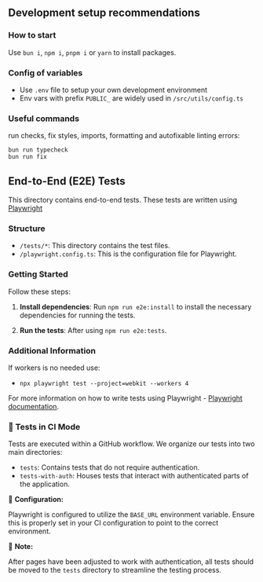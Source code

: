 ## Development setup recommendations

### How to start

Use `bun i`, `npm i`, `pnpm i` or `yarn` to install packages.

### Config of variables

- Use `.env` file to setup your own development environment
- Env vars with prefix `PUBLIC_` are widely used in `/src/utils/config.ts`

### Useful commands

run checks, fix styles, imports, formatting and autofixable linting errors:
```
bun run typecheck
bun run fix
```

## End-to-End (E2E) Tests

This directory contains end-to-end tests. These tests are written using [Playwright](https://playwright.dev/)

### Structure

- `/tests/*`: This directory contains the test files.
- `/playwright.config.ts`: This is the configuration file for Playwright.

### Getting Started

Follow these steps:

1. **Install dependencies**: Run `npm run e2e:install` to install the necessary dependencies for running the tests.

2. **Run the tests**: After using `npm run e2e:tests`.

### Additional Information

If workers is no needed use:
- `npx playwright test --project=webkit --workers 4`

For more information on how to write tests using Playwright - [Playwright documentation](https://playwright.dev/docs/intro).

### 🚀 Tests in CI Mode

Tests are executed within a GitHub workflow. We organize our tests into two main directories:

- `tests`: Contains tests that do not require authentication.
- `tests-with-auth`: Houses tests that interact with authenticated parts of the application.

🔧 **Configuration:**

Playwright is configured to utilize the `BASE_URL` environment variable. Ensure this is properly set in your CI configuration to point to the correct environment.

📝 **Note:**

After pages have been adjusted to work with authentication, all tests should be moved to the `tests` directory to streamline the testing process.
